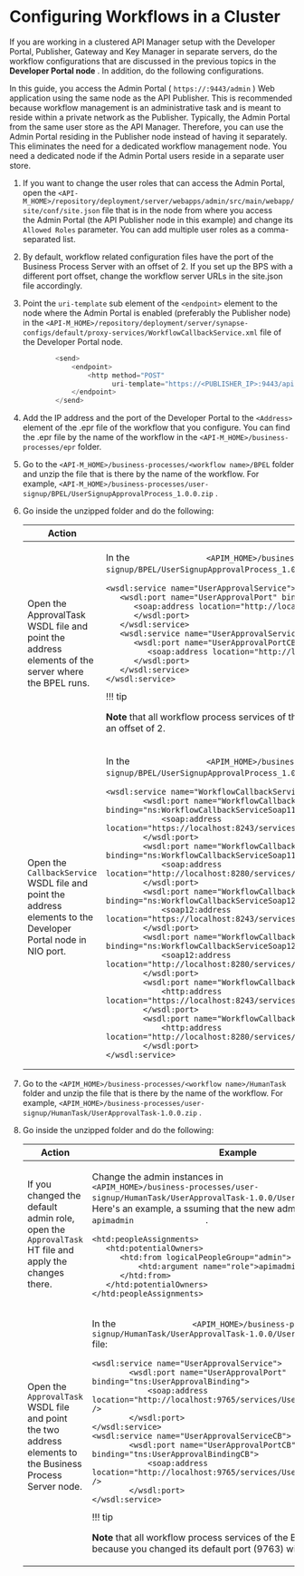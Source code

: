 # Configuring Workflows in a Cluster

If you are working in a clustered API Manager setup with the Developer Portal, Publisher, Gateway and Key Manager in separate servers, do the workflow configurations that are discussed in the previous topics in the **Developer Portal node** . In addition, do the following configurations.

In this guide, you access the Admin Portal ( `https://:9443/admin` ) Web application using the same node as the API Publisher. This is recommended because workflow management is an administrative task and is meant to reside within a private network as the Publisher. Typically, the Admin Portal from the same user store as the API Manager. Therefore, you can use the Admin Portal residing in the Publisher node instead of having it separately. This eliminates the need for a dedicated workflow management node. You need a dedicated node if the Admin Portal users reside in a separate user store.

1.  If you want to change the user roles that can access the Admin Portal, open the `<API-M_HOME>/repository/deployment/server/webapps/admin/src/main/webapp/site/conf/site.json` file that is in the node from where you access the Admin Portal (the API Publisher node in this example) and change its `Allowed Roles` parameter. You can add multiple user roles as a comma-separated list.

2.  By default, workflow related configuration files have the port of the Business Process Server with an offset of 2. If you set up the BPS with a different port offset, change the workflow server URLs in the site.json file accordingly.
3.  Point the `uri-template` sub element of the `<endpoint>` element to the node where the Admin Portal is enabled (preferably the Publisher node) in the `<API-M_HOME>/repository/deployment/server/synapse-configs/default/proxy-services/WorkflowCallbackService.xml` file of the Developer Portal node.

    ``` java
            <send>
                <endpoint>
                    <http method="POST"
                          uri-template="https://<PUBLISHER_IP>:9443/api/am/admin/v0.16/workflows/update-workflow-status?workflowReferenceId={uri.var.workflowRef}"/>
                </endpoint>
            </send>
    ```

4.  Add the IP address and the port of the Developer Portal to the `<Address>` element of the .epr file of the workflow that you configure. You can find the .epr file by the name of the workflow in the `<API-M_HOME>/business-processes/epr` folder.

5.  Go to the `<API-M_HOME>/business-processes/<workflow name>/BPEL` folder and unzip the file that is there by the name of the workflow. For example, `<API-M_HOME>/business-processes/user-signup/BPEL/UserSignupApprovalProcess_1.0.0.zip` .

6.  Go inside the unzipped folder and do the following:

    <table>
    <colgroup>
    <col width="50%" />
    <col width="50%" />
    </colgroup>
    <thead>
    <tr class="header">
    <th>Action</th>
    <th>Example</th>
    </tr>
    </thead>
    <tbody>
    <tr class="odd">
    <td>Open the ApprovalTask WSDL file and point the address elements of the server where the BPEL runs.</td>
    <td><p>In the <code>                &lt;APIM_HOME&gt;/business-processes/user-signup/BPEL/UserSignupApprovalProcess_1.0.0/UserApprovalTask.wsdl</code> file:</p>
    <div class="code panel pdl" style="border-width: 1px;">
    <div class="codeContent panelContent pdl">
    <pre class="xml" data-syntaxhighlighter-params="brush: xml; gutter: false; theme: Confluence" data-theme="Confluence" style="brush: xml; gutter: false; theme: Confluence"><code>&lt;wsdl:service name=&quot;UserApprovalService&quot;&gt;
       &lt;wsdl:port name=&quot;UserApprovalPort&quot; binding=&quot;tns:UserApprovalBinding&quot;&gt;
          &lt;soap:address location=&quot;http://localhost:9765/services/UserApprovalService&quot; /&gt;
          &lt;/wsdl:port&gt;
       &lt;/wsdl:service&gt;
       &lt;wsdl:service name=&quot;UserApprovalServiceCB&quot;&gt;
          &lt;wsdl:port name=&quot;UserApprovalPortCB&quot; binding=&quot;tns:UserApprovalBindingCB&quot;&gt;
             &lt;soap:address location=&quot;http://localhost:9765/services/UserApprovalServiceCB&quot; /&gt;
          &lt;/wsdl:port&gt;
       &lt;/wsdl:service&gt;
    &lt;/wsdl:service&gt;</code></pre>
    </div>
    </div>
        !!! tip
        <p><strong>Note</strong> that all workflow process services of the BPS run on port 9765 because you changed its default port (9763) with an offset of 2.</p>
    </td>
    </tr>
    <tr class="even">
    <td>Open the <code>               CallbackService              </code> WSDL file and point the address elements to the Developer Portal node in NIO port.</td>
    <td><p>In the <code>                &lt;APIM_HOME&gt;/business-processes/user-signup/BPEL/UserSignupApprovalProcess_1.0.0/WorkflowCallbackService.wsdl</code> file:</p>
    <div class="code panel pdl" style="border-width: 1px;">
    <div class="codeContent panelContent pdl">
    <pre class="java" data-syntaxhighlighter-params="brush: java; gutter: false; theme: Confluence" data-theme="Confluence" style="brush: java; gutter: false; theme: Confluence"><code>&lt;wsdl:service name=&quot;WorkflowCallbackService&quot;&gt;
            &lt;wsdl:port name=&quot;WorkflowCallbackServiceHttpsSoap11Endpoint&quot; binding=&quot;ns:WorkflowCallbackServiceSoap11Binding&quot;&gt;
                &lt;soap:address location=&quot;https://localhost:8243/services/WorkflowCallbackService.WorkflowCallbackServiceHttpsSoap11Endpoint&quot;/&gt;
            &lt;/wsdl:port&gt;
            &lt;wsdl:port name=&quot;WorkflowCallbackServiceHttpSoap11Endpoint&quot; binding=&quot;ns:WorkflowCallbackServiceSoap11Binding&quot;&gt;
                &lt;soap:address location=&quot;http://localhost:8280/services/WorkflowCallbackService.WorkflowCallbackServiceHttpSoap11Endpoint&quot;/&gt;
            &lt;/wsdl:port&gt;         
            &lt;wsdl:port name=&quot;WorkflowCallbackServiceHttpsSoap12Endpoint&quot; binding=&quot;ns:WorkflowCallbackServiceSoap12Binding&quot;&gt;
                &lt;soap12:address location=&quot;https://localhost:8243/services/WorkflowCallbackService.WorkflowCallbackServiceHttpsSoap12Endpoint&quot;/&gt;
            &lt;/wsdl:port&gt;
            &lt;wsdl:port name=&quot;WorkflowCallbackServiceHttpSoap12Endpoint&quot; binding=&quot;ns:WorkflowCallbackServiceSoap12Binding&quot;&gt;
                &lt;soap12:address location=&quot;http://localhost:8280/services/WorkflowCallbackService.WorkflowCallbackServiceHttpSoap12Endpoint&quot;/&gt;
            &lt;/wsdl:port&gt;
            &lt;wsdl:port name=&quot;WorkflowCallbackServiceHttpsEndpoint&quot; binding=&quot;ns:WorkflowCallbackServiceHttpBinding&quot;&gt;
                &lt;http:address location=&quot;https://localhost:8243/services/WorkflowCallbackService.WorkflowCallbackServiceHttpsEndpoint&quot;/&gt;
            &lt;/wsdl:port&gt;
            &lt;wsdl:port name=&quot;WorkflowCallbackServiceHttpEndpoint&quot; binding=&quot;ns:WorkflowCallbackServiceHttpBinding&quot;&gt;
                &lt;http:address location=&quot;http://localhost:8280/services/WorkflowCallbackService.WorkflowCallbackServiceHttpEndpoint&quot;/&gt;
            &lt;/wsdl:port&gt;
    &lt;/wsdl:service&gt;</code></pre>
    </div>
    </div></td>
    </tr>
    </tbody>
    </table>

7.  Go to the `<APIM_HOME>/business-processes/<workflow name>/HumanTask` folder and unzip the file that is there by the name of the workflow. For example, `<APIM_HOME>/business-processes/user-signup/HumanTask/UserApprovalTask-1.0.0.zip` .

8.  Go inside the unzipped folder and do the following:

    <table>
    <colgroup>
    <col width="50%" />
    <col width="50%" />
    </colgroup>
    <thead>
    <tr class="header">
    <th>Action</th>
    <th>Example</th>
    </tr>
    </thead>
    <tbody>
    <tr class="odd">
    <td>If you changed the default admin role, open the <code>               ApprovalTask              </code> HT file and apply the changes there.</td>
    <td><p>Change the admin instances in <code>                &lt;APIM_HOME&gt;/business-processes/user-signup/HumanTask/UserApprovalTask-1.0.0/UserApprovalTask.ht</code> file. Here's an example, a ssuming that the new admin role is <code>                apimadmin               </code> .</p>
    <div class="code panel pdl" style="border-width: 1px;">
    <div class="codeContent panelContent pdl">
    <pre class="xml" data-syntaxhighlighter-params="brush: xml; gutter: false; theme: Confluence" data-theme="Confluence" style="brush: xml; gutter: false; theme: Confluence"><code>&lt;htd:peopleAssignments&gt;
       &lt;htd:potentialOwners&gt;
          &lt;htd:from logicalPeopleGroup=&quot;admin&quot;&gt;
              &lt;htd:argument name=&quot;role&quot;&gt;apimadmin&lt;/htd:argument&gt;
          &lt;/htd:from&gt;
       &lt;/htd:potentialOwners&gt;            
    &lt;/htd:peopleAssignments&gt;</code></pre>
    </div>
    </div></td>
    </tr>
    <tr class="even">
    <td>Open the <code>               ApprovalTask              </code> WSDL file and point the two address elements to the Business Process Server node.</td>
    <td><p>In the <code>                &lt;APIM_HOME&gt;/business-processes/user-signup/HumanTask/UserApprovalTask-1.0.0/UserApprovalTask.wsdl</code> file:</p>
    <div class="code panel pdl" style="border-width: 1px;">
    <div class="codeContent panelContent pdl">
    <pre class="xml" data-syntaxhighlighter-params="brush: xml; gutter: false; theme: Confluence" data-theme="Confluence" style="brush: xml; gutter: false; theme: Confluence"><code>&lt;wsdl:service name=&quot;UserApprovalService&quot;&gt;
            &lt;wsdl:port name=&quot;UserApprovalPort&quot; binding=&quot;tns:UserApprovalBinding&quot;&gt;
                &lt;soap:address location=&quot;http://localhost:9765/services/UserApprovalService&quot; /&gt;
            &lt;/wsdl:port&gt;
    &lt;/wsdl:service&gt;
    &lt;wsdl:service name=&quot;UserApprovalServiceCB&quot;&gt;
            &lt;wsdl:port name=&quot;UserApprovalPortCB&quot; binding=&quot;tns:UserApprovalBindingCB&quot;&gt;
                &lt;soap:address location=&quot;http://localhost:9765/services/UserApprovalServiceCB&quot; /&gt;
            &lt;/wsdl:port&gt;
    &lt;/wsdl:service&gt; </code></pre>
    </div>
    </div>
        !!! tip
        <p><strong>Note</strong> that all workflow process services of the BPS run on port 9765 because you changed its default port (9763) with an offset of 2.</p>
    </td>
    </tr>
    </tbody>
    </table>


